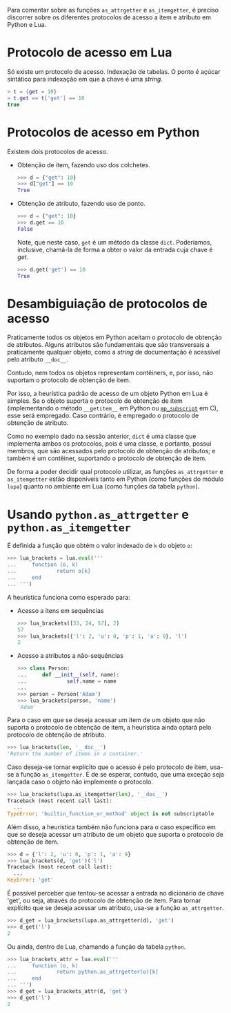 
Para comentar sobre as funções `as_attrgetter` e `as_itemgetter`, é preciso discorrer sobre os diferentes protocolos de acesso a item e atributo em Python e Lua.

# Protocolo de acesso em Lua

Só existe um protocolo de acesso. Indexação de tabelas. O ponto é açúcar sintático para indexação em que a chave é uma *string*.

```lua
> t = {get = 10}
> t.get == t['get'] == 10
true
```

# Protocolos de acesso em Python

Existem dois protocolos de acesso.

* Obtenção de item, fazendo uso dos colchetes.

  ```py
  >>> d = {"get": 10}
  >>> d["get"] == 10
  True
  ```

* Obtenção de atributo, fazendo uso de ponto.

  ```py
  >>> d = {"get": 10}
  >>> d.get == 10
  False
  ```

  Note, que neste caso, `get` é um método da classe `dict`. Poderíamos, inclusive, chamá-la de  forma a obter o valor da entrada cuja chave é *get*.

  ```py
  >>> d.get('get') == 10
  True
  ```

# Desambiguiação de protocolos de acesso

Praticamente todos os objetos em Python aceitam o protocolo de obtenção de atributos. Alguns atributos são fundamentais que são transversais a praticamente qualquer objeto, como a *string* de documentação é acessível pelo atributo `__doc__`.

Contudo, nem todos os objetos representam contêiners, e, por isso, não suportam o protocolo de obtenção de item.

Por isso, a heurística padrão de acesso de um objeto Python em Lua é simples. Se o objeto suporta o protocolo de obtenção de item (implementando o método `__getitem__` em Python ou [`mp_subscript`] em C), esse será empregado. Caso contrário, é empregado o protocolo de obtenção de atributo.

Como no exemplo dado na sessão anterior, `dict` é uma classe que implementa ambos os protocolos, pois é uma classe, e portanto, possui membros, que são acessados pelo protocolo de obtenção de atributos; e também é um contêiner, suportando o protocolo de obtenção de item.

De forma a poder decidir qual protocolo utilizar, as funções `as_attrgetter` e `as_itemgetter` estão disponíveis tanto em Python (como funções do módulo `lupa`) quanto no ambiente em Lua (como funções da tabela `python`).

# Usando `python.as_attrgetter` e `python.as_itemgetter`

É definida a função que obtém o valor indexado de `k` do objeto `o`:

```py
>>> lua_brackets = lua.eval('''
...     function (o, k)
...             return o[k]
...     end
... ''')
```

A heurística funciona como esperado para:

* Acesso a itens em sequências

  ```py
  >>> lua_brackets([33, 24, 57], 2)
  57
  >>> lua_brackets({'l': 2, 'u': 0, 'p': 1, 'a': 9}, 'l')
  2
  ```

* Acesso a atributos a não-sequências

  ```py
  >>> class Person:
  ...     def __init__(self, name):
  ...             self.name = name
  ...
  >>> person = Person('Adam')
  >>> lua_brackets(person, 'name')
  'Adam'
  ```

Para o caso em que se deseja acessar um item de um objeto que não suporta o protocolo de obtenção de item, a heurística ainda optará pelo protocolo de obtenção de atributo.

```py
>>> lua_brackets(len, '__doc__')
'Return the number of items in a container.'
```

Caso deseja-se tornar explícito que o acesso é pelo protocolo de item, usa-se a função `as_itemgetter`. É de se esperar, contudo, que uma exceção seja lançada caso o objeto não implemente o protocolo.

```py
>>> lua_brackets(lupa.as_itemgetter(len), '__doc__')
Traceback (most recent call last):
  ...
TypeError: 'builtin_function_or_method' object is not subscriptable
```

Além disso, a heurística também não funciona para o caso específico em que se deseja acessar um atributo de um objeto que suporta o protocolo de obtenção de item.

```py
>>> d = {'l': 2, 'u': 0, 'p': 1, 'a': 9}
>>> lua_brackets(d, 'get')('l')
Traceback (most recent call last):
  ...
KeyError: 'get'
```

É possível perceber que tentou-se acessar a entrada no dicionário de chave 'get', ou seja, através do protocolo de obtenção de item. Para tornar explícito que se deseja acessar um atributo, usa-se a função `as_attrgetter`.

```py
>>> d_get = lua_brackets(lupa.as_attrgetter(d), 'get')
>>> d_get('l')
2
```

Ou ainda, dentro de Lua, chamando a função da tabela `python`.

```py
>>> lua_brackets_attr = lua.eval('''
...     function (o, k)
...             return python.as_attrgetter(o)[k]
...     end
... ''')
>>> d_get = lua_brackets_attr(d, 'get')
>>> d_get('l')
2
```

[`mp_subscript`]: https://docs.python.org/3/c-api/typeobj.html#c.PyMappingMethods.mp_subscript